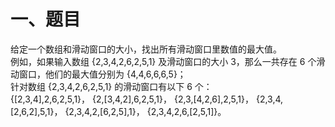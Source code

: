 # 一、题目
给定一个数组和滑动窗口的大小，找出所有滑动窗口里数值的最大值。  
例如，如果输入数组 {2,3,4,2,6,2,5,1} 及滑动窗口的大小 3，那么一共存在 6 个滑动窗口，他们的最大值分别为 {4,4,6,6,6,5}；  
针对数组 {2,3,4,2,6,2,5,1} 的滑动窗口有以下 6 个：  
{[2,3,4],2,6,2,5,1}， {2,[3,4,2],6,2,5,1}， {2,3,[4,2,6],2,5,1}， {2,3,4,[2,6,2],5,1}， {2,3,4,2,[6,2,5],1}， {2,3,4,2,6,[2,5,1]}。  
